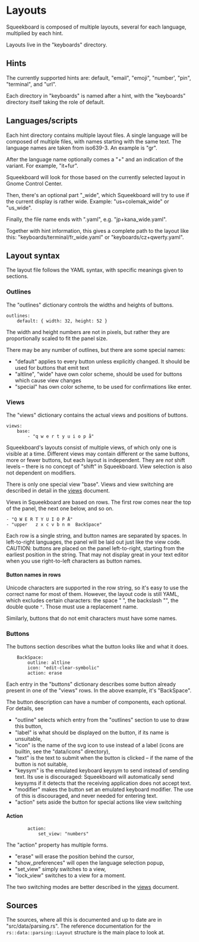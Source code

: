 Layouts
=====

Squeekboard is composed of multiple layouts, several for each language, multiplied by each hint.

Layouts live in the "keyboards" directory.

Hints
-------

The currently supported hints are: default, "email", "emoji", "number', "pin", "terminal", and "url".

Each directory in "keyboards" is named after a hint, with the "keyboards" directory itself taking the role of default.

Languages/scripts
-----------------------

Each hint directory contains multiple layout files. A single language will be composed of multiple files, with names starting with the same text. The language names are taken from iso639-3. An example is "gr".

After the language name optionally comes a "+" and an indication of the variant. For example, "it+fur".

Squeekboard will look for those based on the currently selected layout in Gnome Control Center.

Then, there's an optional part "_wide", which Squeekboard will try to use if the current display is rather wide. Example: "us+colemak_wide" or "us_wide".

Finally, the file name ends with ".yaml", e.g. "jp+kana_wide.yaml".

Together with hint information, this gives a complete path to the layout like this: "keyboards/terminal/fr_wide.yaml" or "keyboards/cz+qwerty.yaml".

Layout syntax
------------------

The layout file follows the YAML syntax, with specific meanings given to sections.

### Outlines

The "outlines" dictionary controls the widths and heights of buttons. 

```
outlines:
    default: { width: 32, height: 52 }
```
The width and height numbers are not in pixels, but rather they are proportionally scaled to fit the panel size.

There may be any number of outlines, but there are some special names:
- "default" applies to every button unless explicitly changed. It should be used for buttons that emit text
- "altline", "wide" have own color scheme, should be used for buttons which cause view changes
- "special" has own color scheme, to be used for confirmations like enter.

### Views

The "views" dictionary contains the actual views and positions of buttons.

```
views:
    base:
        - "q w e r t y u i o p å"
```

Squeekboard's layouts consist of multiple views, of which only one is visible at a time. Different views may contain different or the same buttons, more or fewer buttons, but each layout is independent. They are *not* shift levels – there is no concept of "shift" in Squeekboard. View selection is also not dependent on modifiers.

There is only one special view "base". Views and view switching are described in detail in the [views](views.md) document.

Views in Squeekboard are based on rows. The first row comes near the top of the panel, the next one below, and so on.

```
- "Q W E R T Y U I O P Å"
- "upper   z x c v b n m  BackSpace"
```

Each row is a single string, and button names are separated by spaces. In left-to-right languages, the panel will be laid out just like the view code. CAUTION: buttons are placed on the panel left-to-right, starting from the earliest position in the string. That may not display great in your text editor when you use right-to-left characters as button names.

#### Button names in rows

Unicode characters are supported in the row string, so it's easy to use the correct name for most of them. However, the layout code is still YAML, which excludes certain characters: the space " ", the backslash "\", the double quote `"`. Those must use a replacement name.

Similarly, buttons that do not emit characters must have some names.

### Buttons

The buttons section describes what the button looks like and what it does.

```
    BackSpace:
        outline: altline
        icon: "edit-clear-symbolic"
        action: erase
```

Each entry in the "buttons" dictionary describes some button already present in one of the "views" rows. In the above example, it's "BackSpace".

The button description can have a number of components, each optional. For details, see 

- "outline" selects which entry from the "outlines" section to use to draw this button,
- "label" is what should be displayed on the button, if its name is unsuitable,
- "icon" is the name of the svg icon to use instead of a label (icons are builtin, see the "data/icons" directory),
- "text" is the text to submit when the button is clicked – if the name of the button is not suitable,
- "keysym" is the emulated keyboard keysym to send instead of sending text. Its use is discouraged: Squeekboard will automatically send keysyms if it detects that the receiving application does not accept text.
- "modifier" makes the button set an emulated keyboard modifier. The use of this is discouraged, and never needed for entering text.
- "action" sets aside the button for special actions like view switching

#### Action

```
        action:
            set_view: "numbers"
```

The "action" property has multiple forms.

- "erase" will erase the position behind the cursor,
- "show_preferences" will open the language selection popup,
- "set_view" simply switches to a view,
- "lock_view" switches to a view for a moment.

The two switching modes are better described in the [views](views.md) document.

Sources
----------

The sources, where all this is documented and up to date are in "src/data/parsing.rs". The reference documentation for the `rs::data::parsing::Layout` structure is the main place to look at.